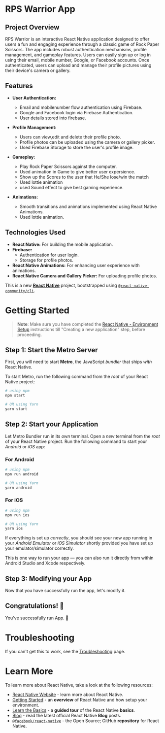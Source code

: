 # RPS Warrior App

## Project Overview
RPS Warrior is an interactive React Native application designed to offer users a fun and engaging experience through a classic game of Rock Paper Scissors. The app includes robust authentication mechanisms, profile management, and gameplay features. Users can easily sign up or log in using their email, mobile number, Google, or Facebook accounts. Once authenticated, users can upload and manage their profile pictures using their device's camera or gallery.

## Features
- **User Authentication:**
  - Email and mobilenumber flow authentication using Firebase.
  - Google and Facebook login via Firebase Authentication.
  - User details stored into firebase.

- **Profile Management:**
  - Users can view,edit and delete their profile photo.
  - Profile photos can be uploaded using the camera or gallery picker.
  - Used Firebase Storage to store the user's profile image.

- **Gameplay:**
  - Play Rock Paper Scissors against the computer.
  - Used animation in Game to give better user expersience.
  - Show up the Scores to the user that He/She lose/win the match
  - Used lottie animation
  - used Sound effect to give best gaming experience.

- **Animations:**
  - Smooth transitions and animations implemented using React Native Animations.
  - Used lottie animation.

## Technologies Used
- **React Native:** For building the mobile application.
- **Firebase:**
  - Authentication for user login.
  - Storage for profile photos.
- **React Native Animations:** For enhancing user experience with animations.
- **React Native Camera and Gallery Picker:** For uploading profile photos.






This is a new [**React Native**](https://reactnative.dev) project, bootstrapped using [`@react-native-community/cli`](https://github.com/react-native-community/cli).

# Getting Started

>**Note**: Make sure you have completed the [React Native - Environment Setup](https://reactnative.dev/docs/environment-setup) instructions till "Creating a new application" step, before proceeding.

## Step 1: Start the Metro Server

First, you will need to start **Metro**, the JavaScript _bundler_ that ships _with_ React Native.

To start Metro, run the following command from the _root_ of your React Native project:

```bash
# using npm
npm start

# OR using Yarn
yarn start
```

## Step 2: Start your Application

Let Metro Bundler run in its _own_ terminal. Open a _new_ terminal from the _root_ of your React Native project. Run the following command to start your _Android_ or _iOS_ app:

### For Android

```bash
# using npm
npm run android

# OR using Yarn
yarn android
```

### For iOS

```bash
# using npm
npm run ios

# OR using Yarn
yarn ios
```

If everything is set up _correctly_, you should see your new app running in your _Android Emulator_ or _iOS Simulator_ shortly provided you have set up your emulator/simulator correctly.

This is one way to run your app — you can also run it directly from within Android Studio and Xcode respectively.

## Step 3: Modifying your App

Now that you have successfully run the app, let's modify it.

## Congratulations! :tada:

You've successfully run App. :partying_face:


# Troubleshooting

If you can't get this to work, see the [Troubleshooting](https://reactnative.dev/docs/troubleshooting) page.

# Learn More

To learn more about React Native, take a look at the following resources:

- [React Native Website](https://reactnative.dev) - learn more about React Native.
- [Getting Started](https://reactnative.dev/docs/environment-setup) - an **overview** of React Native and how setup your environment.
- [Learn the Basics](https://reactnative.dev/docs/getting-started) - a **guided tour** of the React Native **basics**.
- [Blog](https://reactnative.dev/blog) - read the latest official React Native **Blog** posts.
- [`@facebook/react-native`](https://github.com/facebook/react-native) - the Open Source; GitHub **repository** for React Native.
